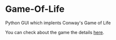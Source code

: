 # Game-Of-Life
Python GUI which implents Conway's Game of Life

You can check about the game the details [here](https://en.wikipedia.org/wiki/Conway%27s_Game_of_Life "Game Of Life").
